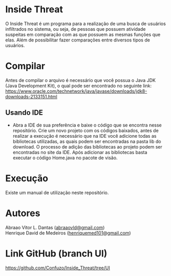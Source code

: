 # Inside Threat

O Inside Threat é um programa para a realização de uma busca de usuários infiltrados no sistema, ou seja, de pessoas que possuem atividade suspeitas em comparação com as que possuem as mesmas funções que elas. Além de possibilitar fazer comparações entre diversos tipos de usuários.

# Compilar
Antes de compilar o arquivo é necessário que você possua o Java JDK (Java Development Kit), o qual pode ser encontrado no seguinte link:
https://www.oracle.com/technetwork/java/javase/downloads/jdk8-downloads-2133151.html

## Usando IDE
- Abra a IDE de sua preferência e baixe o código que se encontra nesse repositório. Crie um novo projeto com os códigos baixados, antes de realizar a execução é necessário que na IDE você adicione todas as bibliotecas utilizadas, as quais podem ser encontradas na pasta lib do download. O processo de adição das bibliotecas ao projeto podem ser encontradas no site da IDE.
Após adicionar as bibliotecas basta executar o código Home.java no pacote de visão.

# Execução
Existe um manual de utilização neste repositório.

# Autores
Abraao Vitor L. Dantas (abraaovld@gmail.com)<br>
Henrique David de Medeiros (henriquemed101@gmail.com)

# Link GitHub (branch UI)
https://github.com/Confuzo/Inside_Threat/tree/UI
